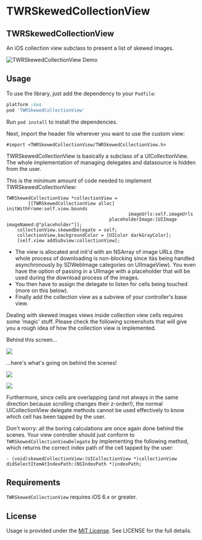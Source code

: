TWRSkewedCollectionView
=================

## TWRSkewedCollectionView

An iOS collection view subclass to present a list of skewed images.

![TWRSkewedCollectionView Demo](http://cocoahunter-blog.s3.amazonaws.com/TWRSkewedCollectionView/TWRSkewedCollectionView.gif)

## Usage

To use the library, just add the dependency to your `Podfile`:

```ruby
platform :ios
pod 'TWRSkewedCollectionView'
```

Run `pod install` to install the dependencies.

Next, import the header file wherever you want to use the custom view:

```objc
#import <TWRSkewedCollectionView/TWRSkewedCollectionView.h>
```

TWRSkewedCollectionView is basically a subclass of a UICollectionView. The whole implementation of managing delegates  and datasource is hidden from the user.

This is the minimum amount of code needed to implement TWRSkewedCollectionView:

```objc
TWRSkewedCollectionView *collectionView =
        [[TWRSkewedCollectionView alloc] initWithFrame:self.view.bounds
                                             imageUrls:self.imageUrls
                                      placeholderImage:[UIImage imageNamed:@"placeholder"]];
    collectionView.skewedDelegate = self;
    collectionView.backgroundColor = [UIColor darkGrayColor];
    [self.view addSubview:collectionView];
```

- The view is allocated and init'd with an NSArray of image URLs (the whole process of downloading is non-blocking since itàs being handled asynchronously by SDWebImage categories on UIImageView). You even have the option of passing in a UIImage with a placeholder that will be used during the download process of the images.
- You then have to assign the delegate to listen for cells being touched (more on this below). 
- Finally add the collection view as a subview of your controller's base view.

Dealing with skewed images views inside collection view cells requires some 'magic' stuff. Please check the following screenshots that will give you a rough idea of how the collection view is implemented.

Behind this screen...

![](http://cocoahunter-blog.s3.amazonaws.com/TWRSkewedCollectionView/skewed3.png)

...here's what's going on behind the scenes!

![](http://cocoahunter-blog.s3.amazonaws.com/TWRSkewedCollectionView/skewed1.png)

![](http://cocoahunter-blog.s3.amazonaws.com/TWRSkewedCollectionView/skewed2.png)


Furthermore, since cells are overlapping (and not always in the same direction because scrolling changes their z-order!), the normal UICollectionView delegate methods cannot be used effectively to know which cell has been tapped by the user. 

Don't worry: all the boring calculations are once again done behind the scenes. Your view controller should just conform to ```TWRSkewedCollectionViewDelegate``` by implementing the following method, which returns the correct index path of the cell tapped by the user:

```objc
- (void)skewedCollectionView:(UICollectionView *)collectionView didSelectItemAtIndexPath:(NSIndexPath *)indexPath;
```

## Requirements

`TWRSkewedCollectionView` requires iOS 6.x or greater.


## License

Usage is provided under the [MIT License](http://opensource.org/licenses/mit-license.php).  See LICENSE for the full details.
